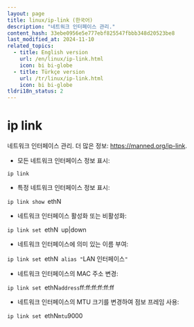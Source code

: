 ```yaml
---
layout: page
title: linux/ip-link (한국어)
description: "네트워크 인터페이스 관리."
content_hash: 33ebe0956e5e777ebf825547fbbb348d20523be8
last_modified_at: 2024-11-10
related_topics:
  - title: English version
    url: /en/linux/ip-link.html
    icon: bi bi-globe
  - title: Türkçe version
    url: /tr/linux/ip-link.html
    icon: bi bi-globe
tldri18n_status: 2
---
```

# ip link

네트워크 인터페이스 관리.
더 많은 정보: <https://manned.org/ip-link>.

- 모든 네트워크 인터페이스 정보 표시:

`ip link`

- 특정 네트워크 인터페이스 정보 표시:

`ip link show `<span class="tldr-var badge badge-pill bg-dark-lm bg-white-dm text-white-lm text-dark-dm font-weight-bold">ethN</span>

- 네트워크 인터페이스 활성화 또는 비활성화:

`ip link set `<span class="tldr-var badge badge-pill bg-dark-lm bg-white-dm text-white-lm text-dark-dm font-weight-bold">ethN</span>` `<span class="tldr-var badge badge-pill bg-dark-lm bg-white-dm text-white-lm text-dark-dm font-weight-bold">up|down</span>

- 네트워크 인터페이스에 의미 있는 이름 부여:

`ip link set `<span class="tldr-var badge badge-pill bg-dark-lm bg-white-dm text-white-lm text-dark-dm font-weight-bold">ethN</span>` alias "`<span class="tldr-var badge badge-pill bg-dark-lm bg-white-dm text-white-lm text-dark-dm font-weight-bold">LAN 인터페이스</span>`"`

- 네트워크 인터페이스의 MAC 주소 변경:

`ip link set `<span class="tldr-var badge badge-pill bg-dark-lm bg-white-dm text-white-lm text-dark-dm font-weight-bold">ethN</span>` address `<span class="tldr-var badge badge-pill bg-dark-lm bg-white-dm text-white-lm text-dark-dm font-weight-bold">ff:ff:ff:ff:ff:ff</span>

- 네트워크 인터페이스의 MTU 크기를 변경하여 점보 프레임 사용:

`ip link set `<span class="tldr-var badge badge-pill bg-dark-lm bg-white-dm text-white-lm text-dark-dm font-weight-bold">ethN</span>` mtu `<span class="tldr-var badge badge-pill bg-dark-lm bg-white-dm text-white-lm text-dark-dm font-weight-bold">9000</span>
